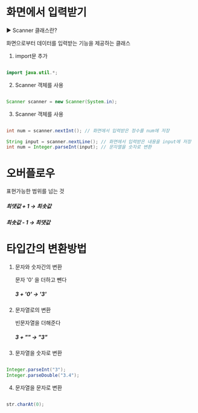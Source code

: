 # 화면에서 입력받기

▶ Scanner 클래스란?

 화면으로부터 데이터를 입력받는 기능을 제공하는 클래스
 
 1. import문 추가
 
 ```java 
 
 import java.util.*;
 
 ```
 
 2. Scanner 객체를 사용
 
 ```java
 
 Scanner scanner = new Scanner(System.in);
 
 ```
 
 3. Scanner 객체를 사용
 
 ```java
 
 int num = scanner.nextInt(); // 화면에서 입력받은 정수를 num에 저장
 
 String input = scanner.nextLine(); // 화면에서 입력받은 내용을 input에 저장
 int num = Integer.parseInt(input); // 문자열을 숫자로 변환
 
 ```
 
 # 오버플로우
 
 표현가능한 범위를 넘는 것
 
 ##### 최댓값 + 1 → 최솟값
 
 ##### 최솟값 - 1 → 최댓값
 
 # 타입간의 변환방법
 
 1. 문자와 숫자간의 변환
 
    문자 '0' 을 더하고 뺀다
 
    ##### 3 + '0' → '3'
 
 2. 문자열로의 변환
 
    빈문자열을 더해준다
 
    ##### 3 + "" → "3"
 
 3. 문자열을 숫자로 변환
 
 ```java
 
 Integer.parseInt("3");
 Integer.parseDouble("3.4");
 
 ```
 
 4. 문자열을 문자로 변환
 
 ```java
 
 str.charAt(0);
 
 ```
